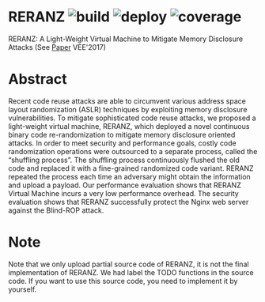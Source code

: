 # RERANZ ![build](https://img.shields.io/badge/build-passing-brightgreen.svg) ![deploy](https://img.shields.io/badge/deploy-success-brightgreen.svg) ![coverage](https://img.shields.io/badge/coverage-99%25-brightgreen.svg)
RERANZ: A Light-Weight Virtual Machine to Mitigate Memory Disclosure Attacks (See [Paper](http://dl.acm.org/citation.cfm?id=3050752&CFID=986069799&CFTOKEN=34911294) VEE'2017)

# Abstract 
Recent code reuse attacks are able to circumvent various address space layout randomization (ASLR) techniques by exploiting 
memory disclosure vulnerabilities. To mitigate sophisticated code reuse attacks, we proposed a light-weight virtual machine, 
RERANZ, which deployed a novel continuous binary code re-randomization to mitigate memory disclosure oriented attacks. In 
order to meet security and performance goals, costly code randomization operations were outsourced to a separate process, 
called the “shuffling process”. The shuffling process continuously flushed the old code and replaced it with a fine-grained 
randomized code variant. RERANZ repeated the process each time an adversary might obtain the information and upload a payload. 
Our performance evaluation shows that RERANZ Virtual Machine incurs a very low performance overhead. The security evaluation 
shows that RERANZ successfully protect the Nginx web server against the Blind-ROP attack.

# Note
Note that we only upload partial source code of RERANZ, it is not the final implementation of RERANZ. We had label the TODO 
functions in the source code. If you want to use this source code, you need to implement it by yourself.
